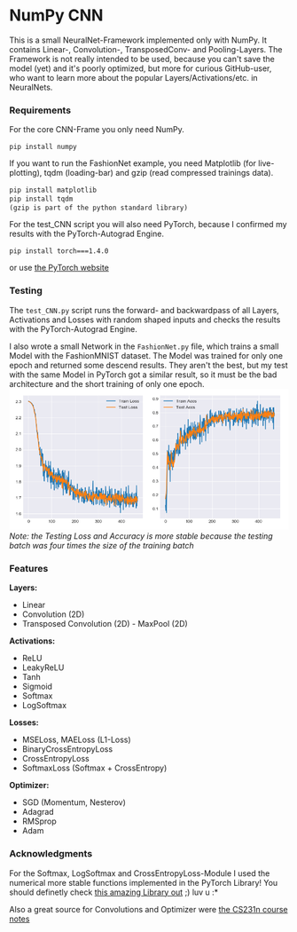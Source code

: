 # NumPy CNN

This is a small NeuralNet-Framework implemented only with NumPy.
It contains Linear-, Convolution-, TransposedConv- and Pooling-Layers.
The Framework is not really intended to be used, because you can't save the model (yet) and it's poorly optimized,
but more for curious GitHub-user, who want to learn more about the popular Layers/Activations/etc. in NeuralNets.
 
 
 
### Requirements

For the core CNN-Frame you only need NumPy.
```
pip install numpy
```
If you want to run the FashionNet example, you need Matplotlib (for live-plotting), tqdm (loading-bar)
and gzip (read compressed trainings data).
```
pip install matplotlib
pip install tqdm
(gzip is part of the python standard library)
```
For the test_CNN script you will also need PyTorch, because I confirmed my results with the PyTorch-Autograd Engine.
```
pip install torch===1.4.0
```
or use [the PyTorch website](https://pytorch.org/)



### Testing

The ```test_CNN.py``` script runs the forward- and backwardpass of all Layers, Activations and Losses with random shaped inputs
and checks the results with the PyTorch-Autograd Engine.

I also wrote a small Network in the ```FashionNet.py``` file, which trains a small Model with the FashionMNIST dataset.
The Model was trained for only one epoch and returned some descend results. They aren't the best, but my test with the same Model in PyTorch got a similar result, so it must be the bad architecture and the short training of only one epoch.
![Plot of Loss and Accuracy](FashionMNIST_model_graph.png)
*Note: the Testing Loss and Accuracy  is more stable because the testing batch was four times the size of the training batch*



### Features

**Layers:**
  - Linear
  - Convolution (2D)
  - Transposed Convolution (2D)  - MaxPool (2D)
 
**Activations:**
  - ReLU
  - LeakyReLU
  - Tanh
  - Sigmoid
  - Softmax
  - LogSoftmax

**Losses:**
  - MSELoss, MAELoss (L1-Loss)
  - BinaryCrossEntropyLoss
  - CrossEntropyLoss
  - SoftmaxLoss (Softmax + CrossEntropy)
  
**Optimizer:**
  - SGD (Momentum, Nesterov)
  - Adagrad
  - RMSprop
  - Adam
  
 
 
 ### Acknowledgments
 For the Softmax, LogSoftmax and CrossEntropyLoss-Module I used
 the numerical more stable functions implemented in the PyTorch Library!
 You should definetly check [this amazing Library out](https://pytorch.org/) ;) luv u :*
 
 Also a great source for Convolutions and Optimizer were [the CS231n course notes](http://cs231n.github.io/)

 
 
 

